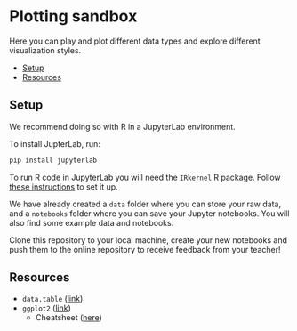 # Plotting sandbox

Here you can play and plot different data types and explore different visualization styles.

<!-- MarkdownTOC -->

- [Setup](#setup)
- [Resources](#resources)

<!-- /MarkdownTOC -->

## Setup

We recommend doing so with R in a JupyterLab environment.

To install JupterLab, run:

```bash
pip install jupyterlab
```

To run R code in JupyterLab you will need the `IRkernel` R package. Follow [these instructions](https://irkernel.github.io/installation/) to set it up.

We have already created a `data` folder where you can store your raw data, and a `notebooks` folder where you can save your Jupyter notebooks. You will also find some example data and notebooks.

Clone this repository to your local machine, create your new notebooks and push them to the online repository to receive feedback from your teacher!

## Resources

* `data.table` ([link](https://cran.r-project.org/web/packages/data.table/vignettes/datatable-intro.html))
* `ggplot2` ([link](https://ggplot2.tidyverse.org/))
    - Cheatsheet ([here](https://raw.githubusercontent.com/rstudio/cheatsheets/master/data-visualization-2.1.pdf))
